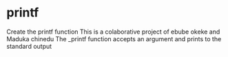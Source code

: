 # printf
Create the printf function 
This is a colaborative project of ebube okeke and Maduka chinedu
The _printf function accepts an argument and prints to the standard output

